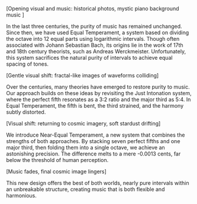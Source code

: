 [Opening visual and music: historical photos, mystic piano background music ]

In the last three centuries, the purity of music has remained unchanged. Since then, we have used Equal Temperament, a system based on dividing the octave into 12 equal parts using logarithmic intervals. Though often associated with Johann Sebastian Bach, its origins lie in the work of 17th and 18th century theorists, such as Andreas Werckmeister. Unfortunately, this system sacrifices the natural purity of intervals to achieve equal spacing of tones.

[Gentle visual shift: fractal-like images of waveforms colliding]

Over the centuries, many theories have emerged to restore purity to music. Our approach builds on these ideas by revisiting the Just Intonation system, where the perfect fifth resonates as a 3:2 ratio and the major third as 5:4. In Equal Temperament, the fifth is bent, the third strained, and the harmony subtly distorted.

[Visual shift: returning to cosmic imagery, soft stardust drifting]

We introduce Near-Equal Temperament, a new system that combines the strengths of both approaches. By stacking seven perfect fifths and one major third, then folding them into a single octave, we achieve an astonishing precision. The difference melts to a mere -0.0013 cents, far below the threshold of human perception.

[Music fades, final cosmic image lingers]

This new design offers the best of both worlds, nearly pure intervals within an unbreakable structure, creating music that is both flexible and harmonious.

